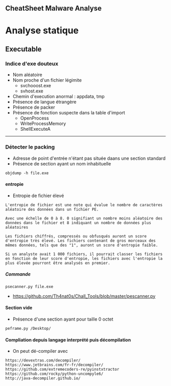 CheatSheet Malware Analyse
--------------------

# Analyse statique

## Executable

### Indice d'exe douteux
- Nom aléatoire
- Nom proche d'un fichier légimite
  - svchooost.exe
  - svhost.exe
- Chemin d'execution anormal : appdata, tmp
- Présence de langue étrangère
- Présence de packer
- Présence de fonction suspecte dans la table d'import
  - OpenProcess
  - WriteProcessMemory
  - ShellExecuteA
 
----

### Détecter le packing
- Adresse de point d'entrée n'étant pas située daans une section standard
- Présence de section ayant un nom inhabituelle
```
objdump -h file.exe
```

#### entropie
- Entropie de fichier élevé
```
L'entropie de fichier est une note qui évalue le nombre de caractères aléatoire des données dans un fichier PE.

Avec une échelle de 0 à 8. 0 signifiant un nombre moins aléatoire des données dans le fichier et 8 indiquant un nombre de données plus aléatoires

Les fichiers chiffrés, compressés ou obfusqués auront un score d'entropie très élevé. Les fichiers contenant de gros morceaux des mêmes données, tels que des "1", auront un score d'entropie faible.

Si un analyste avait 1 000 fichiers, il pourrait classer les fichiers en fonction de leur score d'entropie, les fichiers avec l'entropie la plus élevée pourront être analysés en premier.
```

##### Commande
```
psecanner.py file.exe
```
- https://github.com/Th4nat0s/Chall_Tools/blob/master/pescanner.py

#### Section vide
- Présence d'une section ayant pour taille 0 octet
```
peframe.py /Desktop/
```

#### Compliation depuis langage interprété puis décompilation
- On peut dé-compiler avec 
```
https://devextras.com/decompiler/
https://www.jetbrains.com/fr-fr/decompiler/
https://github.com/extremecoders-re/pyinstxtractor
https://github.com/rocky/python-uncompyle6/
http://java-decompiler.github.io/
```

